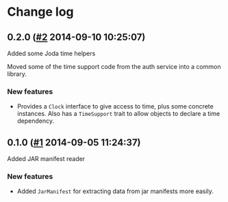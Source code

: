 # Change log

## 0.2.0 ([#2](https://git.mobcastdev.com/Platform/common-lang/pull/2) 2014-09-10 10:25:07)

Added some Joda time helpers

Moved some of the time support code from the auth service into a common
library.

### New features

- Provides a `Clock` interface to give access to time, plus some
concrete instances. Also has a `TimeSupport` trait to allow objects to
declare a time dependency.

## 0.1.0 ([#1](https://git.mobcastdev.com/Platform/common-lang/pull/1) 2014-09-05 11:24:37)

Added JAR manifest reader

### New features

- Added `JarManifest` for extracting data from jar manifests more easily.

